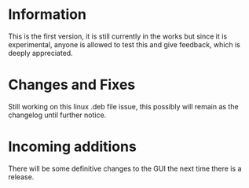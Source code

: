 # Information
This is the first version, it is still currently in the works but since it is experimental, anyone is allowed to test this and give feedback, which is deeply appreciated.

# Changes and Fixes
Still working on this linux .deb file issue, this possibly will remain as the changelog until further notice.

# Incoming additions
There will be some definitive changes to the GUI the next time there is a release.